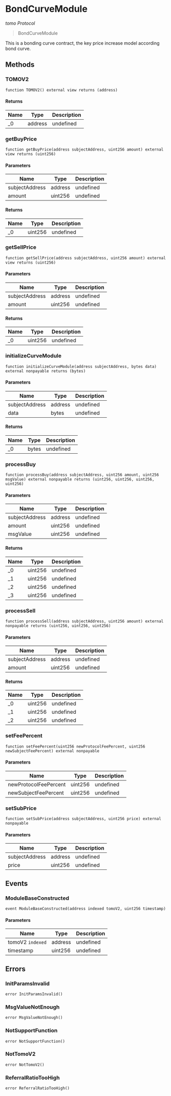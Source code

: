 # BondCurveModule

*tomo Protocol*

> BondCurveModule

This is a bonding curve contract, the key price increase model according bond curve.



## Methods

### TOMOV2

```solidity
function TOMOV2() external view returns (address)
```






#### Returns

| Name | Type | Description |
|---|---|---|
| _0 | address | undefined |

### getBuyPrice

```solidity
function getBuyPrice(address subjectAddress, uint256 amount) external view returns (uint256)
```





#### Parameters

| Name | Type | Description |
|---|---|---|
| subjectAddress | address | undefined |
| amount | uint256 | undefined |

#### Returns

| Name | Type | Description |
|---|---|---|
| _0 | uint256 | undefined |

### getSellPrice

```solidity
function getSellPrice(address subjectAddress, uint256 amount) external view returns (uint256)
```





#### Parameters

| Name | Type | Description |
|---|---|---|
| subjectAddress | address | undefined |
| amount | uint256 | undefined |

#### Returns

| Name | Type | Description |
|---|---|---|
| _0 | uint256 | undefined |

### initializeCurveModule

```solidity
function initializeCurveModule(address subjectAddress, bytes data) external nonpayable returns (bytes)
```





#### Parameters

| Name | Type | Description |
|---|---|---|
| subjectAddress | address | undefined |
| data | bytes | undefined |

#### Returns

| Name | Type | Description |
|---|---|---|
| _0 | bytes | undefined |

### processBuy

```solidity
function processBuy(address subjectAddress, uint256 amount, uint256 msgValue) external nonpayable returns (uint256, uint256, uint256, uint256)
```





#### Parameters

| Name | Type | Description |
|---|---|---|
| subjectAddress | address | undefined |
| amount | uint256 | undefined |
| msgValue | uint256 | undefined |

#### Returns

| Name | Type | Description |
|---|---|---|
| _0 | uint256 | undefined |
| _1 | uint256 | undefined |
| _2 | uint256 | undefined |
| _3 | uint256 | undefined |

### processSell

```solidity
function processSell(address subjectAddress, uint256 amount) external nonpayable returns (uint256, uint256, uint256)
```





#### Parameters

| Name | Type | Description |
|---|---|---|
| subjectAddress | address | undefined |
| amount | uint256 | undefined |

#### Returns

| Name | Type | Description |
|---|---|---|
| _0 | uint256 | undefined |
| _1 | uint256 | undefined |
| _2 | uint256 | undefined |

### setFeePercent

```solidity
function setFeePercent(uint256 newProtocolFeePercent, uint256 newSubjectFeePercent) external nonpayable
```





#### Parameters

| Name | Type | Description |
|---|---|---|
| newProtocolFeePercent | uint256 | undefined |
| newSubjectFeePercent | uint256 | undefined |

### setSubPrice

```solidity
function setSubPrice(address subjectAddress, uint256 price) external nonpayable
```





#### Parameters

| Name | Type | Description |
|---|---|---|
| subjectAddress | address | undefined |
| price | uint256 | undefined |



## Events

### ModuleBaseConstructed

```solidity
event ModuleBaseConstructed(address indexed tomoV2, uint256 timestamp)
```





#### Parameters

| Name | Type | Description |
|---|---|---|
| tomoV2 `indexed` | address | undefined |
| timestamp  | uint256 | undefined |



## Errors

### InitParamsInvalid

```solidity
error InitParamsInvalid()
```






### MsgValueNotEnough

```solidity
error MsgValueNotEnough()
```






### NotSupportFunction

```solidity
error NotSupportFunction()
```






### NotTomoV2

```solidity
error NotTomoV2()
```






### ReferralRatioTooHigh

```solidity
error ReferralRatioTooHigh()
```







